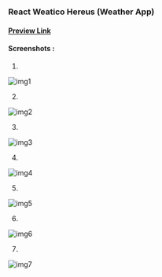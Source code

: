 ### React Weatico Hereus (Weather App)

#### [Preview Link](https://github.com/)

#### Screenshots : 

1) 
![img1](src/assets/design/1.png)

2) 
![img2](src/assets/design/2.png)

3) 
![img3](src/assets/design/3.png)

4) 
![img4](src/assets/design/4.png)

5) 
![img5](src/assets/design/5.png)

6) 
![img6](src/assets/design/6.png)

7) 
![img7](src/assets/design/7.png)